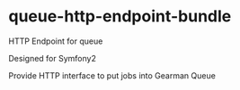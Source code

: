# queue-http-endpoint-bundle
HTTP Endpoint for queue

Designed for Symfony2

Provide HTTP interface to put jobs into Gearman Queue
